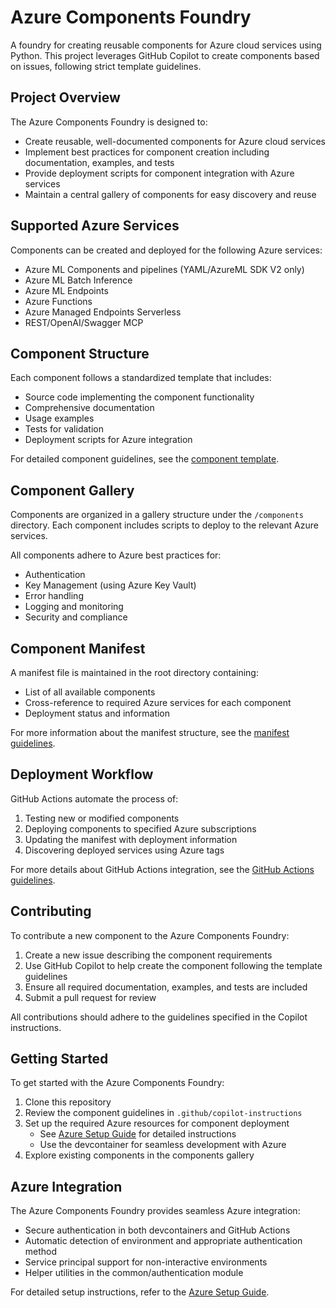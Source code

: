 # Azure Components Foundry

A foundry for creating reusable components for Azure cloud services using Python. This project leverages GitHub Copilot to create components based on issues, following strict template guidelines.

## Project Overview

The Azure Components Foundry is designed to:
- Create reusable, well-documented components for Azure cloud services
- Implement best practices for component creation including documentation, examples, and tests
- Provide deployment scripts for component integration with Azure services
- Maintain a central gallery of components for easy discovery and reuse

## Supported Azure Services

Components can be created and deployed for the following Azure services:
- Azure ML Components and pipelines (YAML/AzureML SDK V2 only)
- Azure ML Batch Inference
- Azure ML Endpoints
- Azure Functions
- Azure Managed Endpoints Serverless
- REST/OpenAI/Swagger MCP

## Component Structure

Each component follows a standardized template that includes:
- Source code implementing the component functionality
- Comprehensive documentation
- Usage examples
- Tests for validation
- Deployment scripts for Azure integration

For detailed component guidelines, see the [component template](.github/copilot-instructions/component-template.md).

## Component Gallery

Components are organized in a gallery structure under the `/components` directory. Each component includes scripts to deploy to the relevant Azure services.

All components adhere to Azure best practices for:
- Authentication
- Key Management (using Azure Key Vault)
- Error handling
- Logging and monitoring
- Security and compliance

## Component Manifest

A manifest file is maintained in the root directory containing:
- List of all available components
- Cross-reference to required Azure services for each component
- Deployment status and information

For more information about the manifest structure, see the [manifest guidelines](.github/copilot-instructions/manifest-guidelines.md).

## Deployment Workflow

GitHub Actions automate the process of:
1. Testing new or modified components
2. Deploying components to specified Azure subscriptions
3. Updating the manifest with deployment information
4. Discovering deployed services using Azure tags

For more details about GitHub Actions integration, see the [GitHub Actions guidelines](.github/copilot-instructions/github-actions.md).

## Contributing

To contribute a new component to the Azure Components Foundry:
1. Create a new issue describing the component requirements
2. Use GitHub Copilot to help create the component following the template guidelines
3. Ensure all required documentation, examples, and tests are included
4. Submit a pull request for review

All contributions should adhere to the guidelines specified in the Copilot instructions.

## Getting Started

To get started with the Azure Components Foundry:
1. Clone this repository
2. Review the component guidelines in `.github/copilot-instructions`
3. Set up the required Azure resources for component deployment
   - See [Azure Setup Guide](docs/Azure_Setup.md) for detailed instructions
   - Use the devcontainer for seamless development with Azure
4. Explore existing components in the components gallery

## Azure Integration

The Azure Components Foundry provides seamless Azure integration:
- Secure authentication in both devcontainers and GitHub Actions
- Automatic detection of environment and appropriate authentication method
- Service principal support for non-interactive environments
- Helper utilities in the common/authentication module

For detailed setup instructions, refer to the [Azure Setup Guide](docs/Azure_Setup.md).
